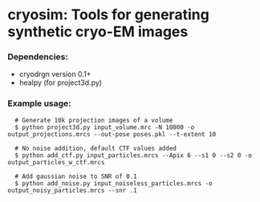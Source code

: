 # cryosim: Tools for generating synthetic cryo-EM images

### Dependencies:
* cryodrgn version 0.1+
* healpy (for project3d.py)

### Example usage:
```
  # Generate 10k projection images of a volume
  $ python project3d.py input_volume.mrc -N 10000 -o output_projections.mrcs --out-pose poses.pkl --t-extent 10

  # No noise addition, default CTF values added
  $ python add_ctf.py input_particles.mrcs --Apix 6 --s1 0 --s2 0 -o output_particles_w_ctf.mrcs
  
  # Add gaussian noise to SNR of 0.1
  $ python add_noise.py input_noiseless_particles.mrcs -o output_noisy_particles.mrcs --snr .1
```
